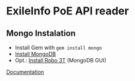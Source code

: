 # ExileInfo PoE API reader

## Mongo Instalation

- Install Gem with `gem install mongo`
- [Install MongoDB](https://www.mongodb.com/download-center?jmp=nav)
- Opt.: [Install Robo 3T](https://robomongo.org/) (MongoDB GUI)

[Documentation](http://api.mongodb.com/ruby/current/Mongo/Collection.html)
